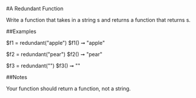 #A Redundant Function

Write a function that takes in a string s and returns a function that returns s.

##Examples

$f1 = redundant("apple")
$f1() ➞ "apple"

$f2 = redundant("pear")
$f2() ➞ "pear"

$f3 = redundant("")
$f3() ➞ ""

##Notes

Your function should return a function, not a string.